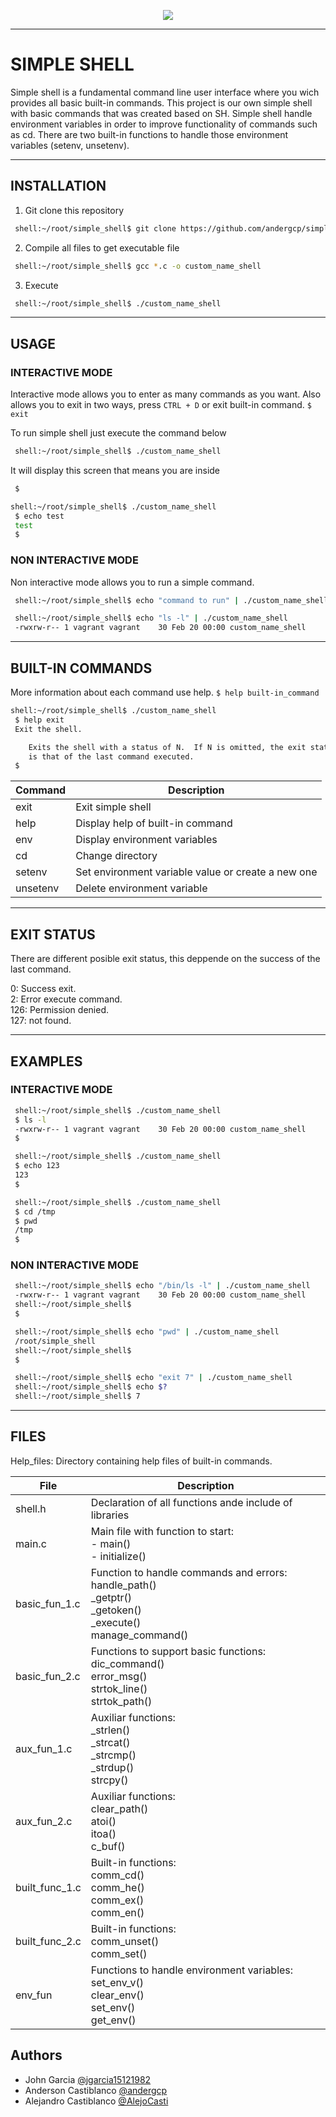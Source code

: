 <p align="center"><img src="https://www.holbertonschool.com/holberton-logo.png"></p>

-----
# SIMPLE SHELL

Simple shell is a fundamental command line user interface where you wich provides all basic built-in commands.
This project is our own simple shell with basic commands that was created based on SH. Simple shell handle environment
variables in order to improve functionality of commands such as cd. There are two built-in functions to handle those
environment variables (setenv, unsetenv).

-----
## INSTALLATION

1. Git clone this repository

```bash
 shell:~/root/simple_shell$ git clone https://github.com/andergcp/simple_shell.git
```

2. Compile all files to get executable file

```bash
 shell:~/root/simple_shell$ gcc *.c -o custom_name_shell
```

3. Execute

```bash
 shell:~/root/simple_shell$ ./custom_name_shell
```

-----
## USAGE

### INTERACTIVE MODE

Interactive mode allows you to enter as many commands as you want.
Also allows you to exit in two ways, press ```CTRL + D``` or
exit built-in command. ```$ exit ```

To run simple shell just execute the command below

```bash
 shell:~/root/simple_shell$ ./custom_name_shell
```

It will display this screen that means you are inside
```bash
 $
```
```bash
shell:~/root/simple_shell$ ./custom_name_shell
 $ echo test
 test
 $
```

### NON INTERACTIVE MODE

Non interactive mode allows you to run a simple command.

```bash
 shell:~/root/simple_shell$ echo "command to run" | ./custom_name_shell
```

```bash
 shell:~/root/simple_shell$ echo "ls -l" | ./custom_name_shell
 -rwxrw-r-- 1 vagrant vagrant    30 Feb 20 00:00 custom_name_shell
```

-----
## BUILT-IN COMMANDS

More information about each command use help. ```$ help built-in_command```


```bash
shell:~/root/simple_shell$ ./custom_name_shell
 $ help exit
 Exit the shell.

    Exits the shell with a status of N.  If N is omitted, the exit status
    is that of the last command executed.
 $
```

| Command | Description  |
| ------- | --- |
| exit | Exit simple shell|
| help | Display help of built-in command |
| env | Display environment variables |
| cd | Change directory |
| setenv | Set environment variable value or create a new one |
| unsetenv | Delete environment variable |

-----
## EXIT STATUS

There are different posible exit status, this deppende on the success of the last command.

0: Success exit.<br>
2: Error execute command. <br>
126: Permission denied.<br>
127: not found.

-----
## EXAMPLES

### INTERACTIVE MODE

```bash
 shell:~/root/simple_shell$ ./custom_name_shell
 $ ls -l
 -rwxrw-r-- 1 vagrant vagrant    30 Feb 20 00:00 custom_name_shell
 $
```
```bash
 shell:~/root/simple_shell$ ./custom_name_shell
 $ echo 123
 123
 $
```

```bash
 shell:~/root/simple_shell$ ./custom_name_shell
 $ cd /tmp
 $ pwd
 /tmp
 $
```

### NON INTERACTIVE MODE

```bash
 shell:~/root/simple_shell$ echo "/bin/ls -l" | ./custom_name_shell
 -rwxrw-r-- 1 vagrant vagrant    30 Feb 20 00:00 custom_name_shell
 shell:~/root/simple_shell$
 $
```
```bash
 shell:~/root/simple_shell$ echo "pwd" | ./custom_name_shell
 /root/simple_shell
 shell:~/root/simple_shell$
 $
```

```bash
 shell:~/root/simple_shell$ echo "exit 7" | ./custom_name_shell
 shell:~/root/simple_shell$ echo $?
 shell:~/root/simple_shell$ 7
```

-----
## FILES

Help_files: Directory containing help files of built-in commands.

| File | Description  |
| ------- | --- |
| shell.h | Declaration of all functions ande include of libraries|
| main.c | Main file with function to start: <br> - main() <br> - initialize()  |
| basic_fun_1.c | Function to handle commands and errors: <br> handle_path() <br> _getptr() <br> _getoken()  <br> _execute() <br> manage_command()  |
| basic_fun_2.c | Functions to support basic functions: <br> dic_command() <br> error_msg() <br> strtok_line() <br> strtok_path()  |
| aux_fun_1.c | Auxiliar functions: <br> _strlen() <br> _strcat() <br> _strcmp() <br> _strdup() <br> strcpy() |
| aux_fun_2.c | Auxiliar functions: <br> clear_path() <br> atoi() <br> itoa() <br> c_buf() |
| built_func_1.c | Built-in functions: <br> comm_cd() <br> comm_he() <br> comm_ex() <br> comm_en() |
| built_func_2.c | Built-in functions: <br> comm_unset() <br> comm_set() |
| env_fun | Functions to handle environment variables: <br> set_env_v() <br> clear_env() <br> set_env() <br> get_env() |

## Authors
- John Garcia  [@jgarcia15121982](https://www.github.com/jgarcia15121982)
- Anderson Castiblanco [@andergcp](https://www.github.com/andergcp)
- Alejandro Castiblanco [@AlejoCasti](https://www.github.com/AlejoCasti)
